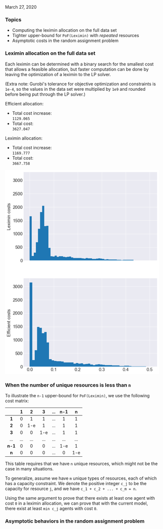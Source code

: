 March 27, 2020

### Topics
- Computing the leximin allocation on the full data set
- Tighter upper-bound for `PoF(Leximin)` with _repeated_ resources
- Asymptotic costs in the random assignment problem

### Leximin allocation on the full data set

Each leximin can be determined with a binary search for the smallest cost that allows a feasible allocation, but
faster computation can be done by leaving the optimization of a leximin to the LP solver.

(Extra note: Gurobi's tolerance for objective optimization and constraints is `1e-4`, so the values in the data set were multiplied by `1e9` and rounded before being put through the LP solver.)

Efficient allocation:
- Total cost increase: <br/>
`1129.065`
- Total cost: <br/>
`3627.047`

Leximin allocation:
- Total cost increase: <br/>
`1169.777`
- Total cost: <br/>
`3667.758`

![Distributions of cost increases](https://github.com/KrisNguyen135/FairBayesianOpt/blob/master/media/cost_increase_dist.png)

### When the number of unique resources is less than `n`

To illustrate the `n-1` upper-bound for `PoF(Leximin)`, we use the following cost matrix:

|     |  1  |  2  |  3  | ... | n-1 |  n  |
|:---:|:---:|:---:|:---:|:---:|:---:|:---:|
|__1__|  0  |  1  |  1  | ... |  1  |  1  |
|__2__|  0  | 1-e |  1  | ... |  1  |  1  |
|__3__|  0  |  0  | 1-e | ... |  1  |  1  |
| ... | ... | ... | ... | ... | ... | ... |
|__n-1__|  0  |  0  |  0  | ... | 1-e |  1  |
|__n__|  0  |  0  |  0  | ... |  0  | 1-e |

This table requires that we have `n` unique resources, which might not be the case in many situations.

To generalize, assume we have `m` unique types of resources, each of which has a capacity constraint. We denote the positive integer `c_j` to be the capacity for resource `j`, and we have `c_1 + c_2 + ... + c_m = n`.

Using the same argument to prove that there exists at least one agent with cost `0` in a leximin allocation, we can prove that with the current model, there exist at least `min c_j` agents with cost `0`.

### Asymptotic behaviors in the random assignment problem
